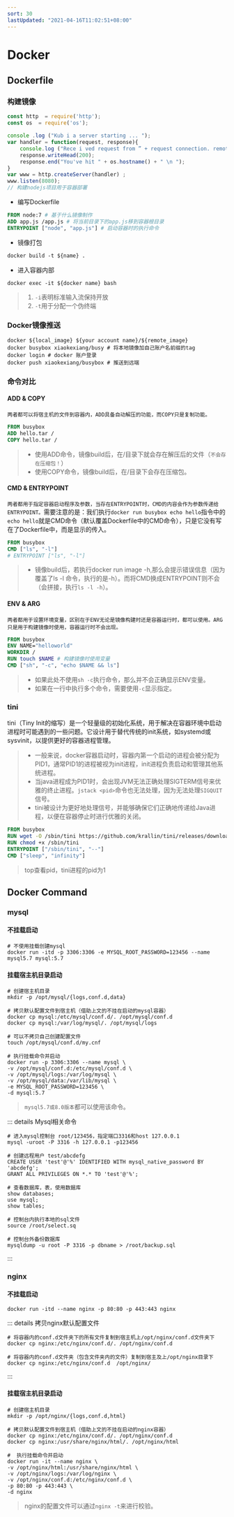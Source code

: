 ```yaml
---
sort: 30
lastUpdated: "2021-04-16T11:02:51+08:00"
---
```

# Docker
## Dockerfile

### 构建镜像

```js
const http  = require('http'); 
const os  = require('os');

console .log ("Kub i a server starting ... "); 
var handler = function(request, response){
    console.log ("Rece i ved request from ” + request connection. remoteAddress"); 
    response.writeHead(200); 
    response.end("You've hit " + os.hostname() + " \n "); 
}
var www = http.createServer(handler) ; 
www.listen(8080);
// 构建nodejs项目用于容器部署
```

- 编写Dockerfile

```dockerfile
FROM node:7 # 基于什么镜像制作
ADD app.js /app.js # 将当前目录下的app.js移到容器根目录
ENTRYPOINT ["node", "app.js"] # 启动容器时的执行命令
```

- 镜像打包

```dockerfile
docker build -t ${name} .
```

- 进入容器内部

```shell
docker exec -it ${docker name} bash
```

> 1. `-i`表明标准输入流保持开放
> 2. `-t`用于分配一个伪终端

### Docker镜像推送

```shell
docker ${local_image} ${your account name}/${remote_image}
docker busybox xiaokexiang/busy # 将本地镜像加自己账户名前缀的tag
docker login # docker 账户登录
docker push xiaokexiang/busybox # 推送到远端
```
### 命令对比
#### ADD & COPY

`两者都可以将宿主机的文件到容器内，ADD具备自动解压的功能，而COPY只是复制功能。`

```dockerfile
FROM busybox
ADD hello.tar /
COPY hello.tar /
```

> - 使用ADD命令，镜像build后，在/目录下就会存在解压后的文件（`不会存在压缩包！`）
> - 使用COPY命令，镜像build后，在/目录下会存在压缩包。

#### CMD & ENTRYPOINT

`两者都用于指定容器启动程序及参数，当存在ENTRYPOINT时，CMD的内容会作为参数传递给ENTRYPOINT。`需要注意的是：我们执行`docker run busybox echo hello`指令中的`echo hello`就是CMD命令（默认覆盖Dockerfile中的CMD命令），只是它没有写在了Dockerfile中，而是显示的传入。

```dockerfile
FROM busybox
CMD ["ls", "-l"]
# ENTRYPOINT ["ls", "-l"]
```

> - 镜像build后，若执行docker run image -h,那么会提示错误信息（因为覆盖了ls -l 命令，执行的是-h）。而将CMD换成ENTRYPOINT则不会（会拼接，执行`ls -l -h`）。

#### ENV & ARG

`两者都用于设置环境变量，区别在于ENV无论是镜像构建时还是容器运行时，都可以使用。ARG只是用于构建镜像时使用，容器运行时不会出现。`

```dockerfile
FROM busybox
ENV NAME="helloworld"
WORKDIR /
RUN touch $NAME # 构建镜像时使用变量
CMD ["sh", "-c", "echo $NAME && ls"]
```

> - 如果此处不使用`sh -c`执行命令，那么并不会正确显示ENV变量。
> - 如果在一行中执行多个命令，需要使用`-c`显示指定。

### tini
tini（Tiny Init的缩写）是一个轻量级的初始化系统，用于解决在容器环境中启动进程时可能遇到的一些问题。它设计用于替代传统的init系统，如systemd或sysvinit，以提供更好的容器进程管理。
> - 一般来说，docker容器启动时，容器内第一个启动的进程会被分配为PID1，通常PID1的进程被视为init进程，init进程负责启动和管理其他系统进程。
> - 当java进程成为PID1时，会出现JVM无法正确处理SIGTERM信号来优雅的终止进程。`jstack <pid>`命令也无法处理，因为无法处理`SIGQUIT`信号。
> - tini被设计为更好地处理信号，并能够确保它们正确地传递给Java进程，以便在容器停止时进行优雅的关闭。

```dockerfile
FROM busybox
RUN wget -O /sbin/tini https://github.com/krallin/tini/releases/download/v0.19.0/tini-static-amd64
RUN chmod +x /sbin/tini
ENTRYPOINT ["/sbin/tini", "--"]
CMD ["sleep", "infinity"]
```
> top查看pid，tini进程的pid为1

## Docker Command

### mysql

#### 不挂载启动

```shell
# 不使用挂载创建mysql
docker run -itd -p 3306:3306 -e MYSQL_ROOT_PASSWORD=123456 --name mysql5.7 mysql:5.7
```

#### 挂载宿主机目录启动

```shell
# 创建宿主机目录
mkdir -p /opt/mysql/{logs,conf.d,data}

# 拷贝默认配置文件到宿主机（借助上文的不挂在启动的mysql容器）
docker cp mysql:/etc/mysql/conf.d/. /opt/mysql/conf.d
docker cp mysql:/var/log/mysql/. /opt/mysql/logs

# 可以不拷贝自己创建配置文件
touch /opt/mysql/conf.d/my.cnf

# 执行挂载命令并启动
docker run -p 3306:3306 --name mysql \
-v /opt/mysql/conf.d:/etc/mysql/conf.d \
-v /opt/mysql/logs:/var/log/mysql \
-v /opt/mysql/data:/var/lib/mysql \
-e MYSQL_ROOT_PASSWORD=123456 \
-d mysql:5.7
```

> `mysql5.7或8.0版本`都可以使用该命令。

::: details Mysql相关命令

```shell
# 进入mysql控制台 root/123456，指定端口3316和host 127.0.0.1
mysql -uroot -P 3316 -h 127.0.0.1 -p123456

# 创建远程用户 test/abcdefg
CREATE USER 'test'@'%' IDENTIFIED WITH mysql_native_password BY 'abcdefg';
GRANT ALL PRIVILEGES ON *.* TO 'test'@'%';

# 查看数据库，表，使用数据库
show databases;
use mysql;
show tables;

# 控制台内执行本地的sql文件
source /root/select.sq

# 控制台外备份数据库
mysqldump -u root -P 3316 -p dbname > /root/backup.sql
```
:::

### nginx

#### 不挂载启动

```shell
docker run -itd --name nginx -p 80:80 -p 443:443 nginx
```
::: details 拷贝nginx默认配置文件
```shell
# 将容器内的conf.d文件夹下的所有文件复制到宿主机上/opt/nginx/conf.d文件夹下
docker cp nginx:/etc/nginx/conf.d/. /opt/nginx/conf.d

# 将容器内的conf.d文件夹（包含文件夹内的文件）复制到宿主及上/opt/nginx目录下
docker cp nginx:/etc/nginx/conf.d  /opt/nginx/
```
:::

#### 挂载宿主机目录启动

```shell
# 创建宿主机目录
mkdir -p /opt/nginx/{logs,conf.d,html}

# 拷贝默认配置文件到宿主机（借助上文的不挂在启动的nginx容器）
docker cp nginx:/etc/nginx/conf.d/. /opt/nginx/conf.d
docker cp nginx:/usr/share/nginx/html/. /opt/nginx/html

#  执行挂载命令并启动
docker run -it --name nginx \
-v /opt/nginx/html:/usr/share/nginx/html \
-v /opt/nginx/logs:/var/log/nginx \
-v /opt/nginx/conf.d:/etc/nginx/conf.d \
-p 80:80 -p 443:443 \
-d nginx
```
> nginx的配置文件可以通过`nginx -t`来进行校验。
